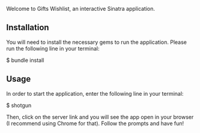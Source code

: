 Welcome to Gifts Wishlist, an interactive Sinatra application.

## Installation

You will need to install the necessary gems to run the application. Please run the following line in your terminal:


 $ bundle install


 ## Usage

In order to start the application, enter the following line in your terminal:


$ shotgun


Then, click on the server link and you will see the app open in your browser (I recommend using Chrome for that). Follow the prompts and have fun!



